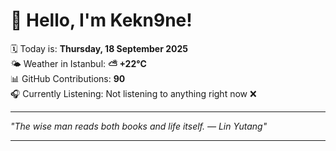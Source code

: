 # 👋 Hello, I'm Kekn9ne!

🗓️ Today is: **Thursday, 18 September 2025**  
🌤️ Weather in Istanbul: **⛅️  +22°C**  
📊 GitHub Contributions: **90**  
🎧 Currently Listening: Not listening to anything right now ❌

---

_"The wise man reads both books and life itself. — *Lin Yutang*"_

---
